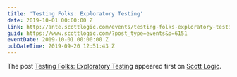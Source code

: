 ```yaml
---
title: 'Testing Folks: Exploratory Testing'
date: 2019-10-01 00:00:00 Z
link: http://ante.scottlogic.com/events/testing-folks-exploratory-testing-2/
guid: https://www.scottlogic.com/?post_type=events&p=6151
eventDate: 2019-10-01 00:00:00 Z
pubDateTime: 2019-09-20 12:51:43 Z
---
```


<p>The post <a rel="nofollow" href="http://ante.scottlogic.com/events/testing-folks-exploratory-testing-2/">Testing Folks: Exploratory Testing</a> appeared first on <a rel="nofollow" href="http://ante.scottlogic.com">Scott Logic</a>.</p>